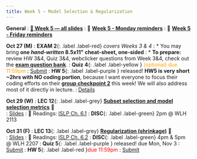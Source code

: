 ```yaml
---
title: Week 5 — Model Selection & Regularization
---
```

**General**
: [**🛝 Week 5 — all slides**](https://canvas.ucsd.edu/courses/68350/files/16389135)
: 🚨 [**Week 5 - Monday reminders**](https://canvas.ucsd.edu/courses/68350/discussion_topics/990127)
: 🚨 [**Week 5 - Friday reminders**](https://canvas.ucsd.edu/courses/68350/discussion_topics/991961)

**Oct 27 (M)**
: **EXAM 2**{: .label .label-red} *covers Weeks 3 & 4*
: * You may bring **one _hand-written_ 8.5x11" cheat-sheet, one-sided**
: * **To prepare:** review HW 3&4, Quiz 3&4, webclicker questions from Week 3&4, check out the [**exam question bank**](https://docs.google.com/document/d/1_qDCsYOPsfxllOc6KUFbGIa8eB102DDI4iY1hnWydYE/edit?usp=sharing).
: **Quiz 4**{: .label .label-yellow } <font color="orange">(optional) due 11:59pm</font>
    : [Submit](https://canvas.ucsd.edu/courses/68350/quizzes/230242)
: **HW 5**{: .label .label-purple } released! **HW5 is very short ~2hrs with NO coding portion**, because I want everyone to focus their coding efforts on their **[group checkpoint 2](https://docs.google.com/document/d/1_XTt63Naja7KX1PgO1hTmec33bWs_3SHLDK0Y0sz3ps/edit?tab=t.0#heading=h.nja6icauu0pi)** this week! We will also address most of it directly in lecture.
    : [Details](https://canvas.ucsd.edu/courses/68350/assignments/1040233)

**Oct 29 (W)**
: **LEC 12**{: .label .label-grey} [**Subset selection and model selection metrics**](https://podcast.ucsd.edu/watch/fa25/cogs109_b00/15) 🎥  
    : [Slides](https://canvas.ucsd.edu/courses/68350/files/16361659)
: 📖 Readings: [ISLP Ch. 6.1](https://www.statlearning.com/)
: **DISC**{: .label .label-green} 2pm @ WLH 2113

**Oct 31 (F)**
: **LEC 13**{: .label .label-grey} [**Regularization (shrinkage)**](https://podcast.ucsd.edu/watch/fa25/cogs109_b00/16) 🎥  
    : [Slides](https://canvas.ucsd.edu/courses/68350/files/16382987)
: 📖 Readings: [ISLP Ch. 6.2](https://www.statlearning.com/)
: **DISC**{: .label .label-green} 4pm & 5pm @ WLH 2207
: **Quiz 5**{: .label .label-purple } released! due Mon, Nov 3
    : [Submit](https://canvas.ucsd.edu/courses/68350/quizzes/230273)
: **HW 5**{: .label .label-red }<font color="red">due 11:59pm</font>
    : [Submit](https://canvas.ucsd.edu/courses/68350/assignments/1040233)
